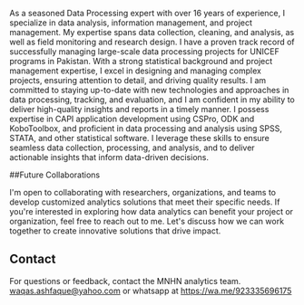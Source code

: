As a seasoned Data Processing expert with over 16 years of experience, I specialize in data analysis, information management, and project management. My expertise spans data collection, cleaning, and analysis, as well as field monitoring and research design. I have a proven track record of successfully managing large-scale data processing projects for UNICEF programs in Pakistan.
With a strong statistical background and project management expertise, I excel in designing and managing complex projects, ensuring attention to detail, and driving quality results. I am committed to staying up-to-date with new technologies and approaches in data processing, tracking, and evaluation, and I am confident in my ability to deliver high-quality insights and reports in a timely manner.
I possess expertise in CAPI application development using CSPro, ODK and KoboToolbox, and proficient in data processing and analysis using SPSS, STATA, and other statistical software. I leverage these skills to ensure seamless data collection, processing, and analysis, and to deliver actionable insights that inform data-driven decisions.

##Future Collaborations

I'm open to collaborating with researchers, organizations, and teams to develop customized analytics solutions that meet their specific needs. If you're interested in exploring how data analytics can benefit your project or organization, feel free to reach out to me. Let's discuss how we can work together to create innovative solutions that drive impact.

## Contact  
For questions or feedback, contact the MNHN analytics team.
waqas.ashfaque@yahoo.com or 
whatsapp at https://wa.me/923335696175

<!---
waqasashfaque/waqasashfaque is a ✨ special ✨ repository because its `README.md` (this file) appears on your GitHub profile.
You can click the Preview link to take a look at your changes.
--->
